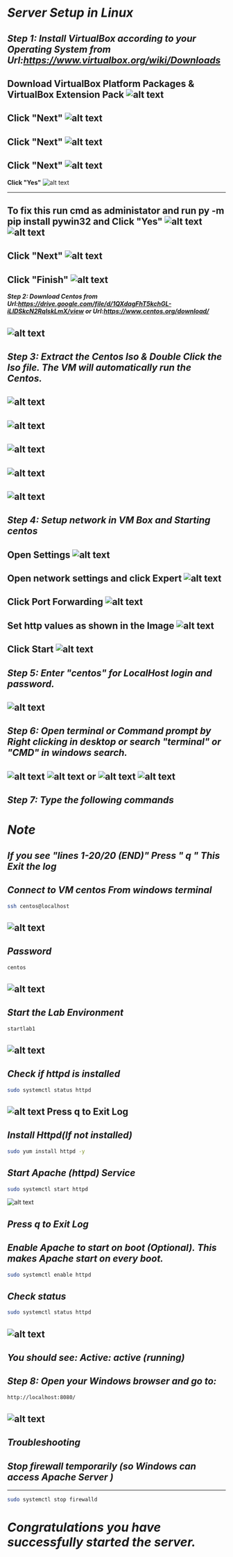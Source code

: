 # ***Server Setup in Linux***

***Step 1: Install VirtualBox according to your Operating System from Url:https://www.virtualbox.org/wiki/Downloads***
---
**Download VirtualBox Platform Packages \& VirtualBox Extension Pack**
![alt text](image.png)
---
**Click "Next"**
![alt text](img/image-3.png)
---
**Click "Next"**
![alt text](img/image-4.png)
---
**Click "Next"**
![alt text](img/image-17.png)
---
**Click "Yes"**
![alt text](img/image-18.png)

---

**To fix this run cmd as administator and run py -m pip install pywin32 and Click "Yes"**
![alt text](img/image-5.png)
![alt text](img/image-31.png)
---
**Click "Next"**
![alt text](img/image-6.png)
---
**Click "Finish"**
![alt text](img/image-7.png)
---
***Step 2: Download Centos from Url:https://drive.google.com/file/d/1QXdagFhT5kchGL-iLlDSkcN2RqIskLmX/view or Url:https://www.centos.org/download/***

![alt text](img/image-16.png)
---
***Step 3: Extract the Centos Iso \& Double Click the Iso file. The VM will automatically run the Centos.***
---
![alt text](img/image-1.png)
---
![alt text](img/image-2.png)
---
![alt text](img/image-8.png)
---
![alt text](img/image-24.png)
---
![alt text](img/image-19.png)
---
***Step 4: Setup network in VM Box and Starting centos***
---
**Open Settings**
![alt text](img/image-20.png)
---
**Open network settings and click Expert**
![alt text](img/image-21.png)
---
**Click Port Forwarding**
![alt text](img/image-22.png)
---
**Set http values as shown in the Image**
![alt text](img/image-23.png)
---
**Click Start**
![alt text](img/image-25.png)
---

***Step 5: Enter "centos" for LocalHost login and password.***
---
![alt text](img/image-10.png)
---

***Step 6: Open terminal or Command prompt by Right clicking in desktop or search "terminal" or "CMD" in windows search.***
---
![alt text](img/image-11.png)
![alt text](img/image-12.png)
**or**
![alt text](img/image-32.png)
![alt text](img/image-33.png)
---
***Step 7: Type the following commands***
---


# ***Note***

   ***If you see "lines 1-20/20 (END)" Press " q "***
   ***This Exit the log***
---


***Connect to VM centos From windows terminal***
---
```sh
ssh centos@localhost
```
![alt text](img/image-26.png)
---
***Password*** 
---
```sh
centos
```
![alt text](img/image-27.png)
---
***Start the Lab Environment*** 
---
```sh
startlab1
```
![alt text](img/image-13.png)
---

***Check if httpd is installed***
---
```sh
sudo systemctl status httpd
```
![alt text](img/image-28.png)
**Press q to Exit Log**
---

***Install Httpd(If not installed)***
---
```sh
sudo yum install httpd -y
```


***Start Apache (httpd) Service***
---
```sh
sudo systemctl start httpd
```
![alt text](img/image-29.png)

***Press q to Exit Log***
---

***Enable Apache to start on boot (Optional).***
***This makes Apache start on every boot.***
---
```sh
sudo systemctl enable httpd
```
***Check status***
---
```sh
sudo systemctl status httpd
```
![alt text](img/image-15.png)
---

***You should see:***
***Active: active (running)***
---

***Step 8: Open your Windows browser and go to:***
---
```sh
http://localhost:8080/
```
![alt text](img/image-14.png)
---

***Troubleshooting***
---
## *Stop firewall temporarily (so Windows can access Apache Server )*
---
```sh
sudo systemctl stop firewalld
```

***Congratulations you  have successfully started the server.***
===


